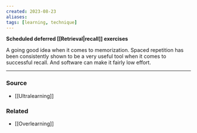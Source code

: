 ```yaml
---
created: 2023-08-23
aliases: 
tags: [learning, technique]
---
```

**Scheduled deferred [[Retrieval|recall]] exercises**

A going good idea when it comes to memorization. Spaced repetition has been consistently shown to be a very useful tool when it comes to successful recall. And software can make it fairly low effort. 

****
### Source
- [[Ultralearning]]

### Related
- [[Overlearning]]
 